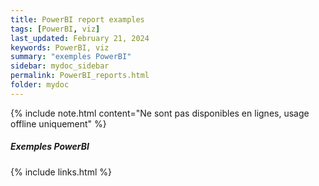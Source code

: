 ```yaml
---
title: PowerBI report examples
tags: [PowerBI, viz]
last_updated: February 21, 2024
keywords: PowerBI, viz
summary: "exemples PowerBI"
sidebar: mydoc_sidebar
permalink: PowerBI_reports.html
folder: mydoc
---
```


{% include note.html content="Ne sont pas disponibles en lignes, usage offline uniquement" %}


##### Exemples PowerBI





{% include links.html %}
